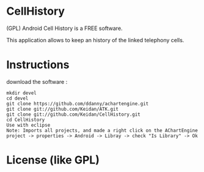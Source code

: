 CellHistory
===

(GPL) Android Cell History is a FREE software.

This application allows to keep an history of the linked telephony cells.



Instructions
============


download the software :

	mkdir devel
	cd devel
	git clone https://github.com/ddanny/achartengine.git
	git clone git://github.com/Keidan/ATK.git
	git clone git://github.com/Keidan/CellHistory.git
	cd CellHistory
 	Use with eclipse 
 	Note: Imports all projects, and made a right click on the AChartEngine project -> properties -> Android -> Libray -> check "Is Library" -> Ok
	

License (like GPL)
==================
